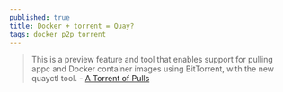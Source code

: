 ```yaml
---
published: true
title: Docker + torrent = Quay?
tags: docker p2p torrent
---
```

>  This is a preview feature and tool that enables support for pulling appc and Docker container images using BitTorrent, with the new quayctl tool. - [A Torrent of Pulls](https://coreos.com/blog/torrent-pulls)